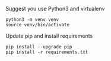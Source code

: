 Suggest you use Python3 and virtualenv
```
python3 -m venv venv
source venv/bin/activate
```

Update pip and install requirements
```
pip install --upgrade pip
pip install -r requirements.txt
```
